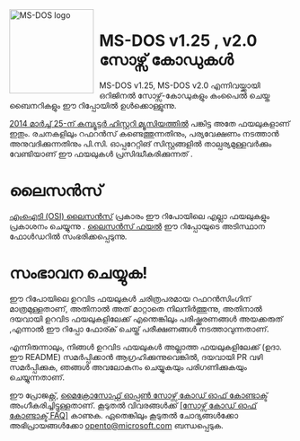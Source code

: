 <img width="150" height="150" align="left" style="float: left; margin: 0 10px 0 0;" alt="MS-DOS logo" src="https://github.com/Microsoft/MS-DOS/blob/master/msdos-logo.png">   

# MS-DOS  v1.25 , v2.0 സോഴ്സ് കോഡുകൾ
MS-DOS v1.25, MS-DOS v2.0 എന്നിവയ്ക്കായി ഒറിജിനൽ സോഴ്സ്-കോഡുകളും കംപൈൽ ചെയ്ത ബൈനറികളും ഈ റിപ്പോയിൽ ഉൾക്കൊള്ളുന്നു.

[2014 മാർച്ച് 25-ന് കമ്പ്യൂട്ടർ ഹിസ്റ്ററി മ്യൂസിയത്തിൽ]( http://www.computerhistory.org/atchm/microsoft-ms-dos-early-source-code/) പങ്കിട്ട അതേ ഫയലുകളാണ് ഇതും.
രചനകളിലും റഫറൻസ് കണ്ടെത്തുന്നതിനും, പര്യവേക്ഷണം നടത്താൻ അനുവദിക്കുന്നതിനും പി.സി. ഓപ്പറേറ്റിങ് സിസ്റ്റങ്ങളിൽ താല്പര്യമുള്ളവർക്കും വേണ്ടിയാണ് ഈ ഫയലുകൾ പ്രസിദ്ധീകരിക്കുന്നത് .

# ലൈസൻസ്
[എംഐടി (OSI) ലൈസൻസ്](https://en.wikipedia.org/wiki/MIT_License) പ്രകാരം ഈ റിപോയിലെ എല്ലാ ഫയലുകളും പ്രകാശനം ചെയ്യുന്നു . [ലൈസൻസ് ഫയൽ](https://github.com/Microsoft/MS-DOS/blob/master/LICENSE.md) ഈ റിപ്പോയുടെ അടിസ്ഥാന ഫോൾഡറിൽ സംഭരിക്കപ്പെടുന്നു.

# സംഭാവന ചെയ്യുക!
ഈ റിപോയിലെ ഉറവിട ഫയലുകൾ ചരിത്രപരമായ റഫറൻസിംഗിന് മാത്രമുള്ളതാണ്, അതിനാൽ അത് മാറ്റാതെ നിലനിർത്തുന്നു, അതിനാൽ ദയവായി  ഉറവിട ഫയലുകളിലേക്ക് എന്തെങ്കിലും പരിഷ്ക്കരണങ്ങൾ അയക്കരുത് ,എന്നാൽ ഈ റിപ്പോ ഫോര്ക് ചെയ്ത് പരീക്ഷണങ്ങൾ നടത്താവുന്നതാണ്.

എന്നിരുന്നാലും, നിങ്ങൾ  ഉറവിട ഫയലുകൾ  അല്ലാത്ത ഫയലുകളിലേക്ക് (ഉദാ. ഈ README) സമർപ്പിക്കാൻ ആഗ്രഹിക്കുന്നുവെങ്കിൽ, ദയവായി PR വഴി സമർപ്പിക്കുക, ഞങ്ങൾ അവലോകനം ചെയ്യുകയും പരിഗണിക്കുകയും ചെയ്യുന്നതാണ്.

ഈ പ്രോജക്റ്റ്, [മൈക്രോസോഫ്റ്റ് ഓപ്പൺ സോഴ്സ് കോഡ് ഓഫ് കോണ്ടാക്ട്](https://opensource.microsoft.com/codeofconduct/) അംഗീകരിച്ചിട്ടുള്ളതാണ്. കൂടുതൽ വിവരങ്ങൾക്ക്  [[സോഴ്സ് കോഡ് ഓഫ് കോണ്ടാക്ട് FAQ]](https://opensource.microsoft.com/codeofconduct/faq/) കാണുക. ഏതെങ്കിലും കൂടുതൽ ചോദ്യങ്ങൾക്കോ ​​അഭിപ്രായങ്ങൾക്കോ [opento@microsoft.com](mailto:opencode@microsoft.com) ബന്ധപ്പെടുക.